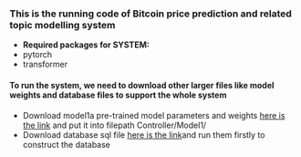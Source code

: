 ### This is the running code of Bitcoin price prediction and related topic modelling system 

* **Required packages for SYSTEM:**
* pytorch
* transformer
#### To run the system, we need to download other larger files like model weights and database files to support the whole system

* Download model1a pre-trained model parameters and weights [here is the link](https://1drv.ms/u/s!AhXWl5uPYwBog22EU8lat_QHQRgY?e=1Pkt25)  and put it into filepath Controller/Model1/
* Download database sql file [here is the link](https://1drv.ms/u/s!AhNOBSYLzOAhkiuSG5BtMddjuxfW?e=urflpg)and run them firstly to construct the database
